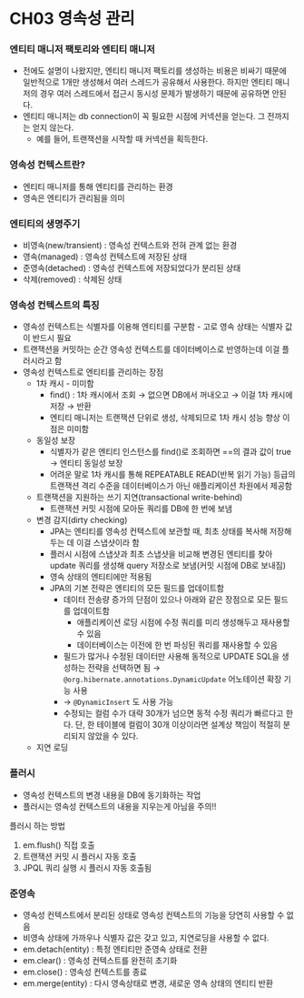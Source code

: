 # CH03 영속성 관리

### 엔티티 매니저 팩토리와 엔티티 매니저

- 전에도 설명이 나왔지만, 엔티티 매니저 팩토리를 생성하는 비용은 비싸기 때문에 일반적으로 1개만 생성해서 여러 스레드가 공유해서 사용한다. 하지만 엔티티 매니저의 경우 여러 스레드에서 접근시 동시성 문제가 발생하기 때문에 공유하면 안된다.
- 엔티티 매니저는 db connection이 꼭 필요한 시점에 커넥션을 얻는다. 그 전까지는 얻지 않는다.
    - 예를 들어, 트랜잭션을 시작할 때 커넥션을 획득한다.
    

### 영속성 컨텍스트란?

- 엔티티 매니저를 통해 엔티티를 관리하는 환경
- 영속은 엔티티가 관리됨을 의미

### 엔티티의 생명주기

- 비영속(new/transient) : 영속성 컨텍스트와 전혀 관계 없는 환경
- 영속(managed) : 영속성 컨텍스트에 저장된 상태
- 준영속(detached) : 영속성 컨텍스트에 저장되었다가 분리된 상태
- 삭제(removed) : 삭제된 상태

### 영속성 컨텍스트의 특징

- 영속성 컨텍스트는 식별자를 이용해 엔티티를 구분함 - 고로 영속 상태는 식별자 값이 반드시 필요
- 트랜잭션을 커밋하는 순간 영속성 컨텍스트를 데이터베이스로 반영하는데 이걸 플러시라고 함
- 영속성 컨텍스트로 엔티티를 관리하는 장점
    - 1차 캐시 - 미미함
        - find() : 1차 캐시에서 조회 → 없으면 DB에서 꺼내오고 → 이걸 1차 캐시에 저장 → 반환
        - 엔티티 매니저는 트랜잭션 단위로 생성, 삭제되므로 1차 캐시 성능 향상 이점은 미미함
    - 동일성 보장
        - 식별자가 같은 엔티티 인스턴스를 find()로 조회하면 ==의 결과 값이 true → 엔티티 동일성 보장
        - 어려운 말로 1차 캐시를 통해 REPEATABLE READ(반복 읽기 가능) 등급의 트랜잭션 격리 수준을 데이터베이스가 아닌 애플리케이션 차원에서 제공함
    - 트랜잭션을 지원하는 쓰기 지연(transactional write-behind)
        - 트랜잭션 커밋 시점에 모아둔 쿼리를 DB에 한 번에 보냄
    - 변경 감지(dirty checking)
        - JPA는 엔티티를 영속성 컨텍스트에 보관할 때, 최초 상태를 복사해 저장해 두는 데 이걸 스냅샷이라 함
        - 플러시 시점에 스냅샷과 최초 스냅샷을 비교해 변경된 엔티티를 찾아 update 쿼리를 생성해 query 저장소로 보냄(커밋 시점에 DB로 보내짐)
        - 영속 상태의 엔티티에만 적용됨
        - JPA의 기본 전략은 엔티티의 모든 필드를 업데이트함
            - 데이터 전송량 증가의 단점이 있으나 아래와 같은 장점으로 모든 필드를 업데이트함
                - 애플리케이션 로딩 시점에 수정 쿼리를 미리 생성해두고 재사용할 수 있음
                - 데이터베이스는 이전에 한 번 파싱된 쿼리를 재사용할 수 있음
            - 필드가 많거나 수정된 데이터만 사용해 동적으로 UPDATE SQL을 생성하는 전략을 선택하면 됨 → `@org.hibernate.annotations.DynamicUpdate` 어노테이션 확장 기능 사용
            - → `@DynamicInsert` 도 사용 가능
            - 수정되는 컬럼 수가 대략 30개가 넘으면 동적 수정 쿼리가 빠르다고 한다. 단, 한 테이블에 컬럼이 30개 이상이라면 설계상 책임이 적절히 분리되지 않았을 수 있다.
    - 지연 로딩

### 플러시

- 영속성 컨텍스트의 변경 내용을 DB에 동기화하는 작업
- 플러시는 영속성 컨텍스트의 내용을 지우는게 아님을 주의!!

플러시 하는 방법

1. em.flush() 직접 호출
2. 트랜잭션 커밋 시 플러시 자동 호출
3. JPQL 쿼리 실행 시 플러시 자동 호출됨

### 준영속

- 영속성 컨텍스트에서 분리된 상태로 영속성 컨텍스트의 기능을 당연히 사용할 수 없음
- 비영속 상태에 가까우나 식별자 값은 갖고 있고, 지연로딩을 사용할 수 없다.
- em.detach(entity) : 특정 엔티티만 준영속 상태로 전환
- em.clear() : 영속성 컨텍스트를 완전히 초기화
- em.close() : 영속성 컨텍스트를 종료
- em.merge(entity) : 다시 영속상태로 변경, 새로운 영속 상태의 엔티티 반환